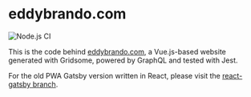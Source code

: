 # eddybrando.com

![Node.js CI](https://github.com/eddybrando/eddybrando.com/workflows/Node.js%20CI/badge.svg?branch=master)

This is the code behind [eddybrando.com](https://eddybrando.com), a Vue.js-based website generated with Gridsome, powered by GraphQL and tested with Jest.

For the old PWA Gatsby version written in React, please visit the [react-gatsby branch](https://github.com/eddybrando/eddybrando.com/tree/react-gatsby).
